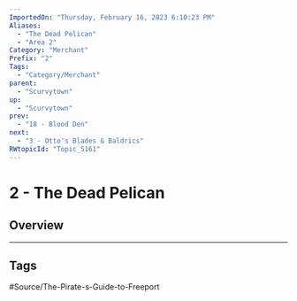 ```yaml
---
ImportedOn: "Thursday, February 16, 2023 6:10:23 PM"
Aliases:
  - "The Dead Pelican"
  - "Area 2"
Category: "Merchant"
Prefix: "2"
Tags:
  - "Category/Merchant"
parent:
  - "Scurvytown"
up:
  - "Scurvytown"
prev:
  - "18 - Blood Den"
next:
  - "3 - Otto's Blades & Baldrics"
RWtopicId: "Topic_5161"
---
```

# 2 - The Dead Pelican
## Overview

---
## Tags
#Source/The-Pirate-s-Guide-to-Freeport

